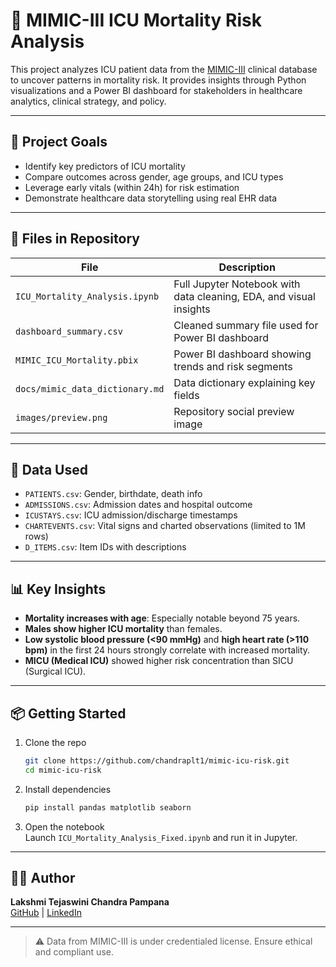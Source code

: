 
# 🏥 MIMIC-III ICU Mortality Risk Analysis

This project analyzes ICU patient data from the [MIMIC-III](https://physionet.org/content/mimiciii/1.4/) clinical database to uncover patterns in mortality risk. It provides insights through Python visualizations and a Power BI dashboard for stakeholders in healthcare analytics, clinical strategy, and policy.

---

## 📌 Project Goals

- Identify key predictors of ICU mortality
- Compare outcomes across gender, age groups, and ICU types
- Leverage early vitals (within 24h) for risk estimation
- Demonstrate healthcare data storytelling using real EHR data

---

## 📂 Files in Repository

| File | Description |
|------|-------------|
| `ICU_Mortality_Analysis.ipynb` | Full Jupyter Notebook with data cleaning, EDA, and visual insights |
| `dashboard_summary.csv` | Cleaned summary file used for Power BI dashboard |
| `MIMIC_ICU_Mortality.pbix` | Power BI dashboard showing trends and risk segments |
| `docs/mimic_data_dictionary.md` | Data dictionary explaining key fields |
| `images/preview.png` | Repository social preview image |

---

## 🧪 Data Used

- `PATIENTS.csv`: Gender, birthdate, death info
- `ADMISSIONS.csv`: Admission dates and hospital outcome
- `ICUSTAYS.csv`: ICU admission/discharge timestamps
- `CHARTEVENTS.csv`: Vital signs and charted observations (limited to 1M rows)
- `D_ITEMS.csv`: Item IDs with descriptions

---

## 📊 Key Insights

- **Mortality increases with age**: Especially notable beyond 75 years.
- **Males show higher ICU mortality** than females.
- **Low systolic blood pressure (<90 mmHg)** and **high heart rate (>110 bpm)** in the first 24 hours strongly correlate with increased mortality.
- **MICU (Medical ICU)** showed higher risk concentration than SICU (Surgical ICU).

---


## 📦 Getting Started

1. Clone the repo  
   ```bash
   git clone https://github.com/chandraplt1/mimic-icu-risk.git
   cd mimic-icu-risk
   ```

2. Install dependencies  
   ```bash
   pip install pandas matplotlib seaborn
   ```

3. Open the notebook  
   Launch `ICU_Mortality_Analysis_Fixed.ipynb` and run it in Jupyter.

---


## 👩‍💻 Author

**Lakshmi Tejaswini Chandra Pampana**  
[GitHub](https://github.com/chandraplt1) | [LinkedIn](https://www.linkedin.com/in/chandraplt)

---

> ⚠️ Data from MIMIC-III is under credentialed license. Ensure ethical and compliant use.
